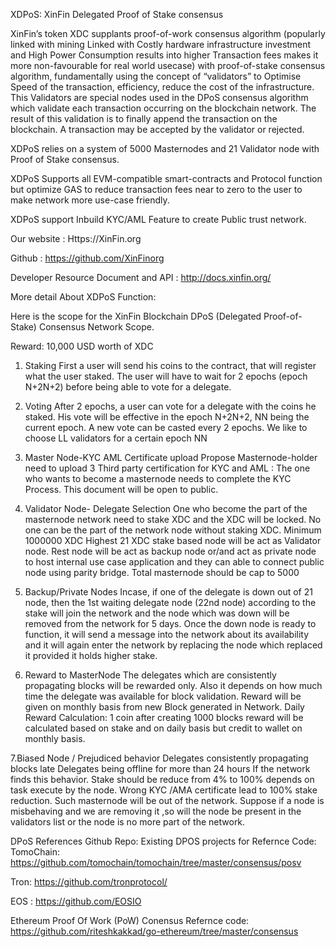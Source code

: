 XDPoS: XinFin Delegated Proof of Stake consensus

XinFin’s token XDC supplants proof-of-work consensus algorithm (popularly linked with mining Linked with Costly hardware infrastructure investment and High Power Consumption results into higher Transaction fees makes it more non-favourable for real world usecase) with proof-of-stake consensus algorithm, fundamentally using the concept of “validators” to Optimise Speed of the transaction, efficiency, reduce the cost of the infrastructure. This Validators are special nodes used in the DPoS consensus algorithm which validate each transaction occurring on the blockchain network. The result of this validation is to finally append the transaction on the blockchain. A transaction may be accepted by the validator or rejected. 

XDPoS relies on a system of 5000 Masternodes and 21 Validator node with Proof of Stake consensus.

XDPoS Supports all EVM-compatible smart-contracts and Protocol function but optimize GAS to reduce transaction fees near to zero to the user to make network more use-case friendly. 

XDPoS support Inbuild KYC/AML Feature to create Public trust network.

Our website : Https://XinFin.org

Github : https://github.com/XinFinorg 

Developer Resource Document and API : http://docs.xinfin.org/ 

More detail About XDPoS Function:

Here is the scope for the XinFin Blockchain DPoS (Delegated Proof-of-Stake) Consensus Network Scope.

Reward: 10,000 USD worth of XDC

1. Staking
First a user will send his coins to the contract, that will register what the user staked. The user will have to wait for 2 epochs (epoch N+2N+2) before being able to vote for a delegate.

2. Voting
After 2 epochs, a user can vote for a delegate with the coins he staked. His vote will be effective in the epoch N+2N+2, NN being the current epoch.
A new vote can be casted every 2 epochs.
We like to  choose LL validators for a certain epoch NN

3.  Master Node-KYC AML Certificate upload
Propose Masternode-holder need to upload 3 Third party certification for KYC and AML : The one who wants to become a masternode needs to complete the KYC Process. This document will be open to public.

4. Validator Node- Delegate Selection
One who become the part of the masternode network need to stake XDC and the XDC will be locked. No one can be the part of the network node without staking XDC. Minimum 1000000 XDC 
Highest 21 XDC stake based node will be act as Validator node. Rest node will be act as backup node or/and act as private node to host internal use case application and they can able to connect public node using parity bridge. Total masternode should be cap to 5000

5. Backup/Private Nodes
Incase, if one of the delegate is down out of 21 node, then the 1st waiting delegate node (22nd node) according to the stake will join the network and the node which was down will be removed from the network for 5 days.
Once the down node is ready to function, it will send a message into the network about its availability and it will again enter the network by replacing the node which replaced it provided it holds higher stake.

6. Reward to MasterNode
The delegates which are consistently propagating blocks will be rewarded only. Also it depends on how much time the delegate was available for block validation. Reward will be given on monthly basis from new Block generated in Network.
Daily Reward Calculation: 1 coin after creating 1000 blocks reward will be calculated based on stake and on daily basis but credit to wallet on monthly basis.

7.Biased Node / Prejudiced behavior
Delegates consistently propagating blocks late
Delegates being offline for more than 24 hours
If the network finds this behavior. Stake should be reduce from 4% to 100% depends on task execute by the node.
Wrong KYC /AMA certificate lead to 100% stake reduction. Such masternode will be out of the network.
Suppose if a node is misbehaving and we are removing it ,so will the node be present in the validators list or the node is no more part of the network.

DPoS References Github Repo:
Existing DPOS projects for Refernce Code:
TomoChain: https://github.com/tomochain/tomochain/tree/master/consensus/posv

Tron: https://github.com/tronprotocol/

EOS : https://github.com/EOSIO

Ethereum Proof Of Work (PoW) Conensus Refernce code: 
https://github.com/riteshkakkad/go-ethereum/tree/master/consensus

